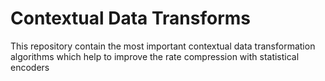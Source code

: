 # Contextual Data Transforms
This repository contain the most important contextual data transformation algorithms which help to improve the rate compression with statistical encoders
